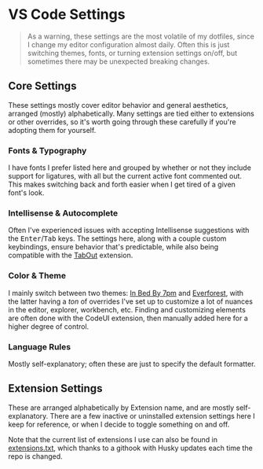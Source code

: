 <!-- TODO: Fix extension copying script -->

# VS Code Settings

> As a warning, these settings are the most volatile of my dotfiles, since I change my editor configuration almost daily. Often this is just switching themes, fonts, or turning extension settings on/off, but sometimes there may be unexpected breaking changes.

## Core Settings

These settings mostly cover editor behavior and general aesthetics, arranged (mostly) alphabetically. Many settings are tied either to extensions or other overrides, so it's worth going through these carefully if you're adopting them for yourself.

### Fonts & Typography

I have fonts I prefer listed here and grouped by whether or not they include support for ligatures, with all but the current active font commented out. This makes switching back and forth easier when I get tired of a given font's look.

### Intellisense & Autocomplete

Often I've experienced issues with accepting Intellisense suggestions with the <kbd>Enter</kbd>/<kbd>Tab</kbd> keys. The settings here, along with a couple custom keybindings, ensure behavior that's predictable, while also being compatible with the [TabOut](https://marketplace.visualstudio.com/items?itemName=albert.TabOut) extension.

### Color & Theme

I mainly switch between two themes: [In Bed By 7pm](https://marketplace.visualstudio.com/items?itemName=sdras.inbedby7pm) and [Everforest](https://marketplace.visualstudio.com/items?itemName=sainnhe.everforest), with the latter having a _ton_ of overrides I've set up to customize a lot of nuances in the editor, explorer, workbench, etc. Finding and customizing elements are often done with the CodeUI extension, then manually added here for a higher degree of control.

### Language Rules

Mostly self-explanatory; often these are just to specify the default formatter.

## Extension Settings

These are arranged alphabetically by Extension name, and are mostly self-explanatory. There are a few inactive or uninstalled extension settings here I keep for reference, or when I decide to toggle something on and off.

Note that the current list of extensions I use can also be found in [extensions.txt](extensions.txt), which thanks to a githook with Husky updates each time the repo is changed.
